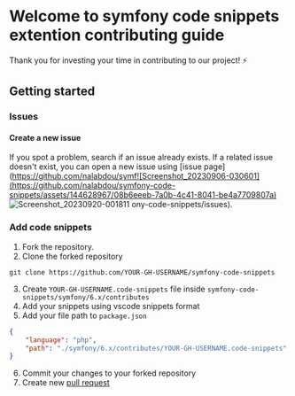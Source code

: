 # Welcome to symfony code snippets extention contributing guide

Thank you for investing your time in contributing to our project! :zap:

## Getting started

### Issues
#### Create a new issue

If you spot a problem, search if an issue already exists. If a related issue doesn't exist, you can open a new issue using [issue page](https://github.com/nalabdou/symf![Screenshot_20230906-030601](https://github.com/nalabdou/symfony-code-snippets/assets/144628967/08b6eeeb-7a0b-4c41-8041-be4a7709807a)
![Screenshot_20230920-001811](https://github.com/nalabdou/symfony-code-snippets/assets/144628967/f6682528-9d89-4ffa-83aa-79e7a5f91e03)
ony-code-snippets/issues).

### Add code snippets

1. Fork the repository.
2. Clone the forked repository

 `git clone https://github.com/YOUR-GH-USERNAME/symfony-code-snippets`

3. Create `YOUR-GH-USERNAME.code-snippets` file inside `symfony-code-snippets/symfony/6.x/contributes`
4. Add your snippets using vscode snippets format
5. Add your file path to `package.json`
```json
{
    "language": "php",
    "path": "./symfony/6.x/contributes/YOUR-GH-USERNAME.code-snippets"
}
```
6. Commit your changes to your forked repository 
7. Create new [pull request](https://github.com/nalabdou/symfony-code-snippets/pulls) 
